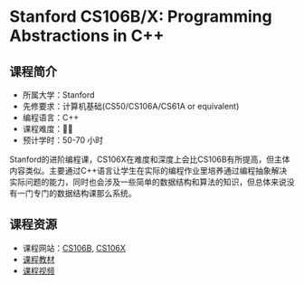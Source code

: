 # Stanford CS106B/X: Programming Abstractions in C++
## 课程简介
- 所属大学：Stanford
- 先修要求：计算机基础(CS50/CS106A/CS61A or equivalent)
- 编程语言：C++
- 课程难度：🌟🌟
- 预计学时：50-70 小时

Stanford的进阶编程课，CS106X在难度和深度上会比CS106B有所提高，但主体内容类似。主要通过C++语言让学生在实际的编程作业里培养通过编程抽象解决实际问题的能力，同时也会涉及一些简单的数据结构和算法的知识，但总体来说没有一门专门的数据结构课那么系统。

## 课程资源
- 课程网站：[CS106B](https://web.stanford.edu/class/cs106b/), [CS106X](https://web.stanford.edu/class/cs106x/)
- [课程教材](https://web.stanford.edu/class/cs106x/res/reader/CS106BX-Reader.pdf)
- [课程视频](https://www.bilibili.com/video/BV1G7411k7jG)
